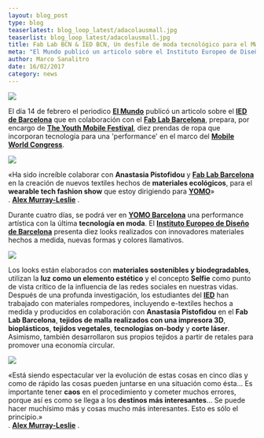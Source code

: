 ```yaml
---
layout: blog_post
type: blog
teaserlatest: blog_loop_latest/adacolausmall.jpg
teaserlist: blog_loop_latest/adacolausmall.jpg
title: Fab Lab BCN & IED BCN, Un desfile de moda tecnológico para el MWC
meta: "El Mundo publicó un articolo sobre el Instituto Europeo de Diseño de Barcelona que en colaboración con el Fab Lab Barcelona, prepara, por encargo de The Youth Mobile Festival, diez prendas de ropa que incorporan tecnología para una 'performance' en el marco del Mobile World Congress."
author: Marco Sanalitro
date: 16/02/2017
category: news
---
```


<img src= "http://www.fablabbcn.org/img/blog/blog_loop_latest/mwcied1.jpg" align="middle"> 
<br>

El día 14 de febrero el periodico <strong><a href="http://www.elmundo.es/economia/2017/02/14/58a2d83146163fde5a8b458c.html">El Mundo</a></strong> publicó un articolo sobre el <strong><a href="http://iedbarcelona.es/">IED de Barcelona</a></strong> que en colaboración con el <strong><a href="https://fablabbcn.org/index.html">Fab Lab Barcelona</a></strong>, prepara, por encargo de <strong><a href="http://www.mwcyomo.com/bcn/">The Youth Mobile Festival</a></strong>, diez prendas de ropa que incorporan tecnología para una 'performance' en el marco del <strong><a href="https://www.mobileworldcongress.com/">Mobile World Congress</a></strong>.

<img src= "http://www.fablabbcn.org/img/blog/blog_loop_latest/mwcied2.jpg" align="middle"> 
<br>

«Ha sido increíble colaborar con <strong>Anastasia Pistofidou</strong> y <strong><a href="https://fablabbcn.org/index.html">Fab Lab Barcelona</a></strong> en la creación de nuevos textiles hechos de <strong>materiales ecológicos</strong>, para el <strong>wearable tech fashion show</strong> que estoy dirigiendo para <strong><a href="http://www.mwcyomo.com/bcn/">YOMO</a></strong>»<br> . <strong><a href="http:https://www.instagram.com/alexmurrayleslie/">Alex Murray-Leslie</a></strong> .<br>

Durante cuatro días, se podrá ver en <strong><a href="http://www.mwcyomo.com/bcn/">YOMO Barcelona</a></strong> una performance artística con la última <strong>tecnología en moda</strong>. El <strong><a href="http://iedbarcelona.es/">Instituto Europeo de Diseño de Barcelona</a></strong> presenta diez looks realizados con innovadores materiales hechos a medida, nuevas formas y colores llamativos.<br>

<img src= "http://www.fablabbcn.org/img/blog/blog_loop_latest/mwcied3.jpg" align="middle"> 
<br>

Los looks están elaborados con <strong>materiales sostenibles y biodegradables</strong>, utilizan la <strong>luz como un elemento estético</strong> y el concepto <strong>Selfie</strong> como punto de vista crítico de la influencia de las redes sociales en nuestras vidas. Después de una profunda investigación, los estudiantes del <strong><a href="http://iedbarcelona.es/">IED</a></strong> han trabajado con materiales rompedores, incluyendo e-textiles hechos a medida y producidos en colaboración con <strong>Anastasia Pistofidou</strong> en el <strong>Fab Lab Barcelona</strong>, <strong>tejidos de malla realizados con una impresora 3D</strong>, <strong>bioplásticos</strong>, <strong>tejidos vegetales</strong>, <strong>tecnologías on-body</strong> y <strong>corte láser</strong>. Asimismo, también desarrollaron sus propios tejidos a partir de retales para promover una economía circular.<br>

<img src= "http://www.fablabbcn.org/img/blog/blog_loop_latest/mwcied4.jpg" align="middle"> 
<br>

«Está siendo espectacular ver la evolución de estas cosas en cinco días y como de rápido las cosas pueden juntarse en una situación como ésta... Es importante tener <strong>caos</strong> en el procedimiento y cometer muchos errores, porque así es como se llega a los <strong>destinos más interesantes</strong>... Se puede hacer muchísimo más y cosas mucho más interesantes. Esto es sólo el principio.»<br>
. <strong><a href="http:https://www.instagram.com/alexmurrayleslie/">Alex Murray-Leslie</a></strong> .<br>




